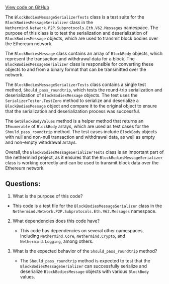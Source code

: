 [View code on GitHub](https://github.com/nethermindeth/nethermind/Nethermind.Network.Test/P2P/Subprotocols/Eth/V62/BlockBodiesMessageSerializerTests.cs)

The `BlockBodiesMessageSerializerTests` class is a test suite for the `BlockBodiesMessageSerializer` class in the `Nethermind.Network.P2P.Subprotocols.Eth.V62.Messages` namespace. The purpose of this class is to test the serialization and deserialization of `BlockBodiesMessage` objects, which are used to transmit block bodies over the Ethereum network.

The `BlockBodiesMessage` class contains an array of `BlockBody` objects, which represent the transaction and withdrawal data for a block. The `BlockBodiesMessageSerializer` class is responsible for converting these objects to and from a binary format that can be transmitted over the network.

The `BlockBodiesMessageSerializerTests` class contains a single test method, `Should_pass_roundtrip`, which tests the round-trip serialization and deserialization of `BlockBodiesMessage` objects. The test uses the `SerializerTester.TestZero` method to serialize and deserialize a `BlockBodiesMessage` object and compare it to the original object to ensure that the serialization and deserialization process was successful.

The `GetBlockBodyValues` method is a helper method that returns an `IEnumerable` of `BlockBody` arrays, which are used as test cases for the `Should_pass_roundtrip` method. The test cases include `BlockBody` objects with null and non-null transaction and withdrawal data, as well as empty and non-empty withdrawal arrays.

Overall, the `BlockBodiesMessageSerializerTests` class is an important part of the nethermind project, as it ensures that the `BlockBodiesMessageSerializer` class is working correctly and can be used to transmit block data over the Ethereum network.
## Questions: 
 1. What is the purpose of this code?
   - This code is a test file for the `BlockBodiesMessageSerializer` class in the `Nethermind.Network.P2P.Subprotocols.Eth.V62.Messages` namespace.

2. What dependencies does this code have?
   - This code has dependencies on several other namespaces, including `Nethermind.Core`, `Nethermind.Crypto`, and `Nethermind.Logging`, among others.

3. What is the expected behavior of the `Should_pass_roundtrip` method?
   - The `Should_pass_roundtrip` method is expected to test that the `BlockBodiesMessageSerializer` can successfully serialize and deserialize `BlockBodiesMessage` objects with various `BlockBody` values.